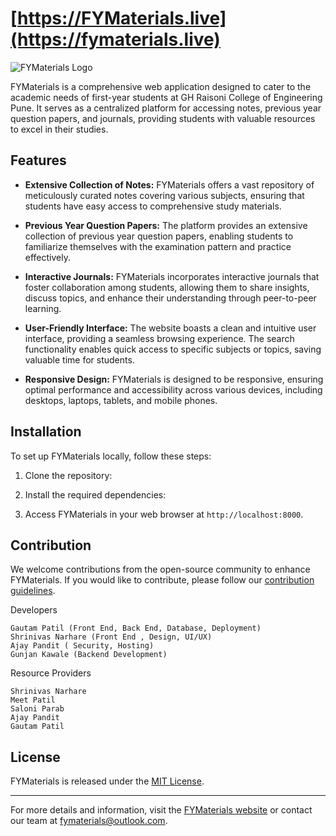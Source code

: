 # [https://FYMaterials.live](https://fymaterials.live)


![FYMaterials Logo](https://fymaterials.tech/static/hosting-services.png)

FYMaterials is a comprehensive web application designed to cater to the academic needs of first-year students at GH Raisoni College of Engineering Pune. It serves as a centralized platform for accessing notes, previous year question papers, and journals, providing students with valuable resources to excel in their studies.

## Features

- **Extensive Collection of Notes:** FYMaterials offers a vast repository of meticulously curated notes covering various subjects, ensuring that students have easy access to comprehensive study materials.

- **Previous Year Question Papers:** The platform provides an extensive collection of previous year question papers, enabling students to familiarize themselves with the examination pattern and practice effectively.

- **Interactive Journals:** FYMaterials incorporates interactive journals that foster collaboration among students, allowing them to share insights, discuss topics, and enhance their understanding through peer-to-peer learning.

- **User-Friendly Interface:** The website boasts a clean and intuitive user interface, providing a seamless browsing experience. The search functionality enables quick access to specific subjects or topics, saving valuable time for students.

- **Responsive Design:** FYMaterials is designed to be responsive, ensuring optimal performance and accessibility across various devices, including desktops, laptops, tablets, and mobile phones.

## Installation

To set up FYMaterials locally, follow these steps:

1. Clone the repository:

2. Install the required dependencies:


4. Access FYMaterials in your web browser at `http://localhost:8000`.

## Contribution

We welcome contributions from the open-source community to enhance FYMaterials. If you would like to contribute, please follow our [contribution guidelines](CONTRIBUTING.md).

Developers

    Gautam Patil (Front End, Back End, Database, Deployment)
    Shrinivas Narhare (Front End , Design, UI/UX)
    Ajay Pandit ( Security, Hosting)
    Gunjan Kawale (Backend Development)

Resource Providers

    
    Shrinivas Narhare
    Meet Patil
    Saloni Parab
    Ajay Pandit
    Gautam Patil


## License

FYMaterials is released under the [MIT License](https://github.com/GautamPatil1/FYMaterials/edit/master/License.md).

---

For more details and information, visit the [FYMaterials website](https://fymaterials.tech) or contact our team at [fymaterials@outlook.com](mailto:fymaterials@outlook.com).

